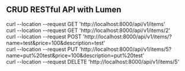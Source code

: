 <h2>CRUD RESTful API with Lumen</h2>

curl --location --request GET 'http://localhost:8000/api/v1/items' <br>
curl --location --request GET 'http://localhost:8000/api/v1/items/2' <br>
curl --location --request POST 'http://localhost:8000/api/v1/items/?name=test&price=100&description=test' <br>
curl --location --request PUT 'http://localhost:8000/api/v1/items/5?name=put%20test&price=100&description=put%20test' <br>
curl --location --request DELETE 'http://localhost:8000/api/v1/items/5'
